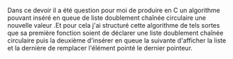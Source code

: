Dans ce devoir il a été question pour moi de produire en C un algorithme pouvant inséré en queue de liste doublement chaînée circulaire une nouvelle valeur .Et pour cela j'ai structuré cette algorithme de tels sortes que sa première fonction soient de déclarer une liste doublement chaînée circulaire puis la deuxième d'insérer en queue la suivante d'afficher la liste et la dernière de remplacer l'élément pointé le dernier pointeur. 